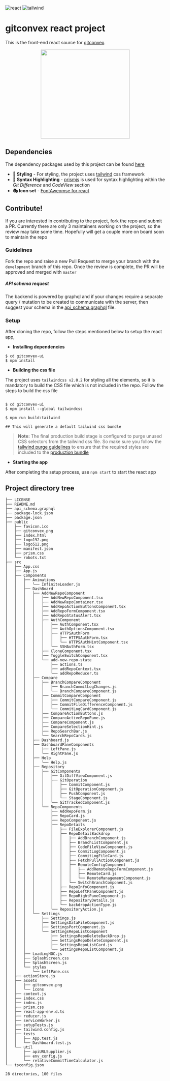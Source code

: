 ![react](https://img.shields.io/badge/React-20232A?style=for-the-badge&logo=react&logoColor=61DAFB) 
![tailwind](https://img.shields.io/badge/Tailwind_CSS-38B2AC?style=for-the-badge&logo=tailwind-css&logoColor=white)

# gitconvex react project
This is the front-end react source for [gitconvex](https://github.com/neel1996/gitconvex).

<p align="center">
    <img src="https://user-images.githubusercontent.com/47709856/87220396-e72df380-c380-11ea-9b2b-e156402842bb.png" width="280">
</p>

## Dependencies

The dependency packages used by this project can be found [here](https://github.com/neel1996/gitconvex-ui/network/dependencies)

- **🎨 Styling** - For styling, the project uses [tailwind](https://github.com/tailwindlabs/tailwindcss) css framework 
- **📑 Syntax Highlighting** - [prismjs](https://github.com/PrismJS/prism) is used for syntax highlighting within the *Git Difference* and *CodeView* section
- **🎭 Icon set** - [FontAweomse for react](https://github.com/FortAwesome/Font-Awesome)

## Contribute!

If you are interested in contributing to the project, fork the repo and submit a PR. Currently there are only 3 maintainers working on the project, so the review may take some time. Hopefully will get a couple more on board soon to maintain the repo

### Guidelines 

Fork the repo and raise a new Pull Request to merge your branch with the `development` branch of this repo. Once the review is complete, the PR will be approved and merged with `master`

##### API schema request

The backend is powered by graphql and if your changes require a separate query / mutation to be created to communicate with the server, then suggest
your schema in the [api_schema.graphql](api_schema.graphql) file.
### Setup

After cloning the repo, follow the steps mentioned below to setup the react app,

- **Installing dependencies**

``` shell
$ cd gitconvex-ui
$ npm install
```

- **Building the css file**

The project uses `tailwindcss v2.0.2` for styling all the elements, so it is mandatory to build the CSS file which is not included in the repo. Follow the steps to build the css file

``` shell

$ cd gitconvex-ui
$ npm install --global tailwindcss 

$ npm run build:tailwind

## This will generate a default tailwind css bundle

```

> **Note:** The final production build stage is configured to purge unused CSS selectors from the tailwind css file. So make sure you follow the [tailwind purge guidelines](https://tailwindcss.com/docs/controlling-file-size#writing-purgeable-html:~:text=Don't%20use%20string%20concatenation%20to%20create%20class%20names) to ensure that the required styles are included to the [production bundle](https://github.com/neel1996/gitconvex)

- **Starting the app**

After completing the setup process, use `npm start` to start the react app


## Project directory tree

``` shell
├── LICENSE
├── README.md
├── api_schema.graphql
├── package-lock.json
├── package.json
├── public
│   ├── favicon.ico
│   ├── gitconvex.png
│   ├── index.html
│   ├── logo192.png
│   ├── logo512.png
│   ├── manifest.json
│   ├── prism.css
│   └── robots.txt
├── src
│   ├── App.css
│   ├── App.js
│   ├── Components
│   │   ├── Animations
│   │   │   └── InfiniteLoader.js
│   │   ├── DashBoard
│   │   │   ├── AddNewRepoComponent
│   │   │   │   ├── AddNewRepoComponent.tsx
│   │   │   │   ├── AddNewRepoContainer.tsx
│   │   │   │   ├── AddRepoActionButtonsComponent.tsx
│   │   │   │   ├── AddRepoFormComponent.tsx
│   │   │   │   ├── AddRepoStatusAlert.tsx
│   │   │   │   ├── AuthComponent
│   │   │   │   │   ├── AuthComponent.tsx
│   │   │   │   │   ├── AuthOptionsComponent.tsx
│   │   │   │   │   ├── HTTPSAuthForm
│   │   │   │   │   │   ├── HTTPSAuthForm.tsx
│   │   │   │   │   │   └── HTTPSAuthHintComponent.tsx
│   │   │   │   │   └── SSHAuthForm.tsx
│   │   │   │   ├── CloneComponent.tsx
│   │   │   │   ├── ToggleSwitchComponent.tsx
│   │   │   │   └── add-new-repo-state
│   │   │   │       ├── actions.ts
│   │   │   │       ├── addRepoContext.tsx
│   │   │   │       └── addRepoReducer.ts
│   │   │   ├── Compare
│   │   │   │   ├── BranchCompareComponent
│   │   │   │   │   ├── BranchCommitLogChanges.js
│   │   │   │   │   └── BranchCompareComponent.js
│   │   │   │   ├── CommitCompareComponent
│   │   │   │   │   ├── CommitCompareComponent.js
│   │   │   │   │   ├── CommitFileDifferenceComponent.js
│   │   │   │   │   └── CommitLogCardComponent.js
│   │   │   │   ├── CompareActionButtons.js
│   │   │   │   ├── CompareActiveRepoPane.js
│   │   │   │   ├── CompareComponent.js
│   │   │   │   ├── CompareSelectionHint.js
│   │   │   │   ├── RepoSearchBar.js
│   │   │   │   └── SearchRepoCards.js
│   │   │   ├── Dashboard.js
│   │   │   ├── DashboardPaneComponents
│   │   │   │   ├── LeftPane.js
│   │   │   │   └── RightPane.js
│   │   │   ├── Help
│   │   │   │   └── Help.js
│   │   │   ├── Repository
│   │   │   │   ├── GitComponents
│   │   │   │   │   ├── GitDiffViewComponent.js
│   │   │   │   │   ├── GitOperation
│   │   │   │   │   │   ├── CommitComponent.js
│   │   │   │   │   │   ├── GitOperationComponent.js
│   │   │   │   │   │   ├── PushComponent.js
│   │   │   │   │   │   └── StageComponent.js
│   │   │   │   │   └── GitTrackedComponent.js
│   │   │   │   └── RepoComponents
│   │   │   │       ├── AddRepoForm.js
│   │   │   │       ├── RepoCard.js
│   │   │   │       ├── RepoComponent.js
│   │   │   │       ├── RepoDetails
│   │   │   │       │   ├── FileExplorerComponent.js
│   │   │   │       │   ├── RepoDetailBackdrop
│   │   │   │       │   │   ├── AddBranchComponent.js
│   │   │   │       │   │   ├── BranchListComponent.js
│   │   │   │       │   │   ├── CodeFileViewComponent.js
│   │   │   │       │   │   ├── CommitLogComponent.js
│   │   │   │       │   │   ├── CommitLogFileCard.js
│   │   │   │       │   │   ├── FetchPullActionComponent.js
│   │   │   │       │   │   ├── RemoteConfigComponent
│   │   │   │       │   │   │   ├── AddRemoteRepoFormComponent.js
│   │   │   │       │   │   │   ├── RemoteCard.js
│   │   │   │       │   │   │   └── RemoteManagementComponent.js
│   │   │   │       │   │   └── SwitchBranchComponent.js
│   │   │   │       │   ├── RepoInfoComponent.js
│   │   │   │       │   ├── RepoLeftPaneComponent.js
│   │   │   │       │   ├── RepoRightPaneComponent.js
│   │   │   │       │   ├── RepositoryDetails.js
│   │   │   │       │   └── backdropActionType.js
│   │   │   │       └── RepositoryAction.js
│   │   │   └── Settings
│   │   │       ├── Settings.js
│   │   │       ├── SettingsDataFileComponent.js
│   │   │       ├── SettingsPortComponent.js
│   │   │       └── SettingsRepoListComponent
│   │   │           ├── SettingsRepoDeleteBackDrop.js
│   │   │           ├── SettingsRepoDeleteComponent.js
│   │   │           ├── SettingsRepoListCard.js
│   │   │           └── SettingsRepoListComponent.js
│   │   ├── LoadingHOC.js
│   │   ├── SplashScreen.css
│   │   ├── SplashScreen.js
│   │   └── styles
│   │       └── LeftPane.css
│   ├── actionStore.js
│   ├── assets
│   │   ├── gitconvex.png
│   │   └── icons
│   ├── context.js
│   ├── index.css
│   ├── index.js
│   ├── prism.css
│   ├── react-app-env.d.ts
│   ├── reducer.js
│   ├── serviceWorker.js
│   ├── setupTests.js
│   ├── tailwind.config.js
│   ├── tests
│   │   ├── App.test.js
│   │   └── Dashboard.test.js
│   └── util
│       ├── apiURLSupplier.js
│       ├── env_config.js
│       └── relativeCommitTimeCalculator.js
└── tsconfig.json

28 directories, 100 files
```

